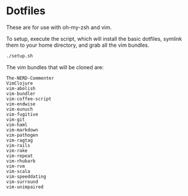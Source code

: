 Dotfiles
========

These are for use with oh-my-zsh and vim.

To setup, execute the script, which will install the basic dotfiles,
symlink them to your home directory, and grab all the vim bundles.

```bash
./setup.sh
```

The vim bundles that will be cloned are:

```text
The-NERD-Commenter
VimClojure
vim-abolish
vim-bundler
vim-coffee-script
vim-endwise
vim-eunuch
vim-fugitive
vim-git
vim-haml
vim-markdown
vim-pathogen
vim-ragtag
vim-rails
vim-rake
vim-repeat
vim-rhubarb
vim-rvm
vim-scala
vim-speeddating
vim-surround
vim-unimpaired
```

